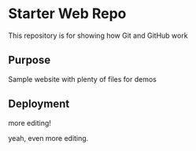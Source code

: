 # Starter Web Repo

This repository is for showing how Git and GitHub work

## Purpose

Sample website with plenty of files for demos

## Deployment

more editing!

yeah, even more editing.